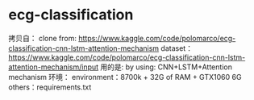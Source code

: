 # ecg-classification
拷贝自： 
clone from: https://www.kaggle.com/code/polomarco/ecg-classification-cnn-lstm-attention-mechanism
dataset：https://www.kaggle.com/code/polomarco/ecg-classification-cnn-lstm-attention-mechanism/input
用的是: 
by using: CNN+LSTM+Attention mechanism
环境： 
environment：8700k + 32G of RAM + GTX1060 6G
others：requirements.txt
